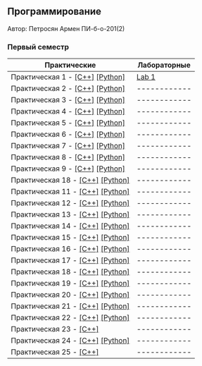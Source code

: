 ## Программирование

Автор: Петросян Армен ПИ-б-о-201(2)

### Первый семестр

| Практические | Лабораторные |
| ------------ | ------------ |
| Практическая 1 - [[C++]](https://github.com/4rut/programming/blob/master/Practice/01/C%2B%2B/18.09.2020/Source.cpp) [[Python]](https://github.com/4rut/programming/blob/master/Practice/01/Python/18.09.2020.py) | [Lab 1](https://github.com/4rut/programming/blob/master/Lab/01/ReadMe.md) |
| Практическая 2 - [[C++]](https://github.com/4rut/programming/blob/master/Practice/02/C%2B%2B/18.09.2020/Source.cpp) [[Python]](https://github.com/4rut/programming/blob/master/Practice/02/Python/18.09.2020.py) | ------------ |
| Практическая 3 - [[C++]](https://github.com/4rut/programming/blob/master/Practice/03/C%2B%2B/18.09.2020/Source.cpp) [[Python]](https://github.com/4rut/programming/blob/master/Practice/03/Python/18.09.2020.py) | ------------ |
| Практическая 4 - [[C++]](https://github.com/4rut/programming/blob/master/Practice/04/C%2B%2B/18.09.2020/Source.cpp) [[Python]](https://github.com/4rut/programming/blob/master/Practice/04/Python/18.09.2020.py) | ------------ |
| Практическая 5 - [[C++]](https://github.com/4rut/programming/blob/master/Practice/05/C%2B%2B/Project1/Source.cpp) [[Python]](https://github.com/4rut/programming/blob/master/Practice/05/Python/18.09.2020.py) | ------------ |
| Практическая 6 - [[C++]](https://github.com/4rut/programming/blob/master/Practice/06/C%2B%2B/Project1/Source.cpp) [[Python]](https://github.com/4rut/programming/blob/master/Practice/06/Python/01.10.2020.py) | ------------ |
| Практическая 7 - [[C++]](https://github.com/4rut/programming/blob/master/Practice/07/С%2B%2B/Project1/Project1/Source.cpp) [[Python]](https://github.com/4rut/programming/blob/master/Practice/07/Python/01.10.2020.py) | ------------ |
| Практическая 8 - [[C++]](https://github.com/4rut/programming/blob/master/Practice/08/C%2B%2B/Project1/Project1/Source.cpp) [[Python]](https://github.com/4rut/programming/blob/master/Practice/08/Python/02.10.2020.py) | ------------ |
| Практическая 9 - [[C++]](https://github.com/4rut/programming/blob/master/Practice/09/C%2B%2B/Project1/Project1/Source.cpp) [[Python]](https://github.com/4rut/programming/blob/master/Practice/09/Python/13.10.2020.py) | ------------ |
| Практическая 18 - [[C++]](https://github.com/4rut/programming/blob/master/Practice/10/C%2B%2B/Project1/Project1/Source.cpp) [[Python]](https://github.com/4rut/programming/blob/master/Practice/10/Python/30.10.2020.py) | ------------ |
| Практическая 11 - [[C++]](https://github.com/4rut/programming/blob/master/Practice/11/C%2B%2B/Project1/Source.cpp) [[Python]](https://github.com/4rut/programming/blob/master/Practice/11/Python/08.10.2020.py) | ------------ |
| Практическая 12 - [[C++]](https://github.com/4rut/programming/blob/master/Practice/12/C%2B%2B/Project1/Source.cpp) [[Python]](https://github.com/4rut/programming/blob/master/Practice/12/Python/27.10.2020.py) | ------------ |
| Практическая 13 - [[C++]](https://github.com/4rut/programming/blob/master/Practice/13/C%2B%2B/Project1/Project1/Source.cpp) [[Python]](https://github.com/4rut/programming/blob/master/Practice/13/Python/13.10.2020.py) | ------------ |
| Практическая 14 - [[C++]](https://github.com/4rut/programming/blob/master/Practice/14/C%2B%2B/Project1/Source.cpp) [[Python]](https://github.com/4rut/programming/blob/master/Practice/14/Python/27.10.2020.py) | ------------ |
| Практическая 15 - [[C++]](https://github.com/4rut/programming/blob/master/Practice/15/C%2B%2B/Project1/Project1/Source.cpp) [[Python]](https://github.com/4rut/programming/blob/master/Practice/15/Python/17.10.2020.py) | ------------ |
| Практическая 16 - [[C++]](https://github.com/4rut/programming/blob/master/Practice/16/C%2B%2B/Project1/Project1/Source.cpp) [[Python]](https://github.com/4rut/programming/blob/master/Practice/16/Python/27.10.2020.py) | ------------ |
| Практическая 17 - [[C++]](https://github.com/4rut/programming/blob/master/Practice/17/C%2B%2B/Project1/Project1/Source.cpp) [[Python]]() | ------------ |
| Практическая 18 - [[C++]](https://github.com/4rut/programming/blob/master/Practice/18/C%2B%2B/Project1/Project1/Source.cpp) [[Python]]() | ------------ |
| Практическая 19 - [[C++]](https://github.com/4rut/programming/blob/master/Practice/19/C%2B%2B/Project1/Project1/Source.cpp) [[Python]]() | ------------ |
| Практическая 20 - [[C++]](https://github.com/4rut/programming/blob/master/Practice/20/C%2B%2B/Project1/Project1/Source.cpp) [[Python]]() | ------------ |
| Практическая 21 - [[C++]](https://github.com/4rut/programming/blob/master/Practice/21/C%2B%2B/Project1/Project1/Source.cpp) [[Python]](https://github.com/4rut/programming/blob/master/Practice/21/Pyton/30.10.2020.py) | ------------ |
| Практическая 22 - [[C++]]() [[Python]]() | ------------ |
| Практическая 23 - [[C++]](https://github.com/4rut/programming/blob/master/Practice/23/C%2B%2B/Project1/Project1/Source.cpp) | ------------ |
| Практическая 24 - [[C++]](https://github.com/4rut/programming/blob/master/Practice/24/C%2B%2B/Project1/Project1/Source.cpp) [[Python]](https://github.com/4rut/programming/blob/master/Practice/24/Python/20.11.2020.py)| ------------ |
| Практическая 25 - [[C++]](https://github.com/4rut/programming/blob/master/Practice/25/C%2B%2B/bozoSort/bozoSort/Source.cpp) | ------------ |
